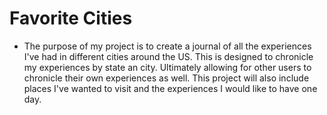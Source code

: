 # Favorite Cities

* The purpose of my project is to create a journal of all the experiences I've had in different cities around the US. This is designed to chronicle my experiences by state an city. Ultimately allowing for other users to chronicle their own experiences as well. This project will also include places I've wanted to visit and the experiences I would like to have one day. 


